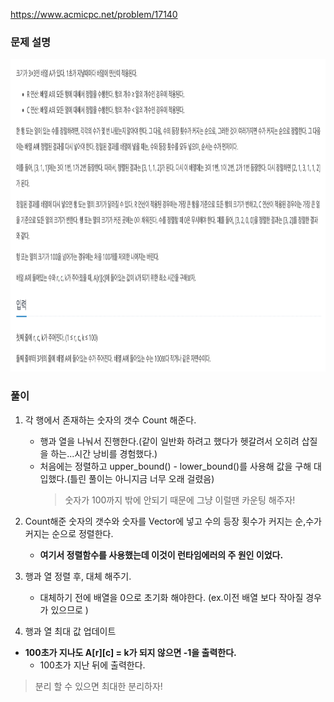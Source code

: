 https://www.acmicpc.net/problem/17140

### 문제 설명

<img src="./img2.png" width="900" height="500">

### 풀이

1. 각 행에서 존재하는 숫자의 갯수 Count 해준다.

   - 행과 열을 나눠서 진행한다.(같이 일반화 하려고 했다가 헷갈려서 오히려 삽질을 하는...시간 낭비를 경험했다.)
   - 처음에는 정렬하고 upper_bound() - lower_bound()를 사용해 값을 구해 대입했다.(틀린 풀이는 아니지금 너무 오래 걸렸음)
     > 숫자가 100까지 밖에 안되기 때문에 그냥 이럴땐 카운팅 해주자!

2. Count해준 숫자의 갯수와 숫자를 Vector에 넣고 수의 등장 횟수가 커지는 순,수가 커지는 순으로 정렬한다.

   - **여기서 정렬함수를 사용했는데 이것이 런타임에러의 주 원인 이었다.**

3. 행과 열 정렬 후, 대체 해주기.
   - 대체하기 전에 배열을 0으로 초기화 해야한다. (ex.이전 배열 보다 작아질 경우가 있으므로 )
4. 행과 열 최대 값 업데이트

- **100초가 지나도 A[r][c] = k가 되지 않으면 -1을 출력한다.**
  - 100초가 지난 뒤에 출력한다.

> 분리 할 수 있으면 최대한 분리하자!
